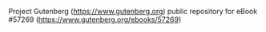 Project Gutenberg (https://www.gutenberg.org) public repository for
eBook #57269 (https://www.gutenberg.org/ebooks/57269)
